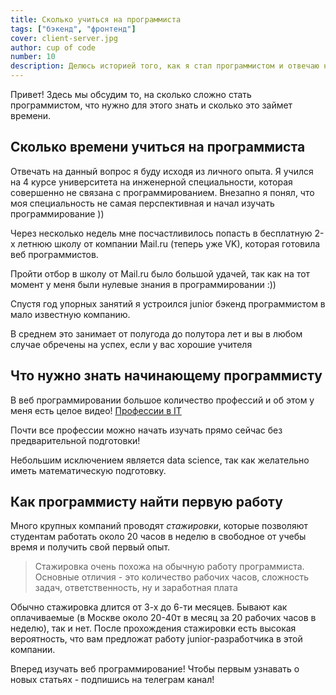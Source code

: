 ```yaml
---
title: Сколько учиться на программиста
tags: ["бэкенд", "фронтенд"]
cover: client-server.jpg
author: cup of code
number: 10
description: Делюсь историей того, как я стал программистом и отвечаю на популярные вопросы
---
```


Привет! Здесь мы обсудим то, на сколько сложно стать программистом, что нужно для этого знать и сколько это займет времени.

## Сколько времени учиться на программиста
Отвечать на данный вопрос я буду исходя из личного опыта.
Я учился на 4 курсе университета на инженерной специальности, которая совершенно не связана с программированием.
Внезапно я понял, что моя специальность не самая перспективная и начал изучать программирование ))

Через несколько недель мне посчастливилось попасть в бесплатную 2-х летнюю школу от компании Mail.ru (теперь уже VK),
которая готовила веб программистов.

Пройти отбор в школу от Mail.ru было большой удачей, так как на тот момент у меня были нулевые знания в программировании :))

Спустя год упорных занятий я устроился junior бэкенд программистом в мало известную компанию.

В среднем это занимает от полугода до полутора лет и вы в любом случае обречены на успех, если у вас хорошие учителя

## Что нужно знать начинающему программисту
В веб программировании большое количество профессий и об этом у меня есть целое видео! <a href="https://changellenge.com/vacancy/" target="_blank">Профессии в IT</a>

Почти все профессии можно начать изучать прямо сейчас без предварительной подготовки!

Небольшим исключением является data science, так как желательно иметь математическую подготовку.

## Как программисту найти первую работу
Много крупных компаний проводят *стажировки*, которые позволяют студентам работать около 20 часов в неделю в свободное от учебы время и получить свой первый опыт.

> Стажировка очень похожа на обычную работу программиста. Основные отличия - это количество рабочих часов, сложность задач, ответственность, ну и заработная плата

Обычно стажировка длится от 3-х до 6-ти месяцев.
Бывают как оплачиваемые (в Москве около 20-40т в месяц за 20 рабочих часов в неделю), так и нет.
После прохождения стажировки есть высокая вероятность, что вам предложат работу junior-разработчика в этой компании.

Вперед изучать веб программирование! Чтобы первым узнавать о новых статьях - подпишись на телеграм канал!
